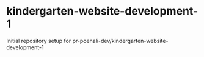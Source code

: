 # kindergarten-website-development-1

Initial repository setup for pr-poehali-dev/kindergarten-website-development-1